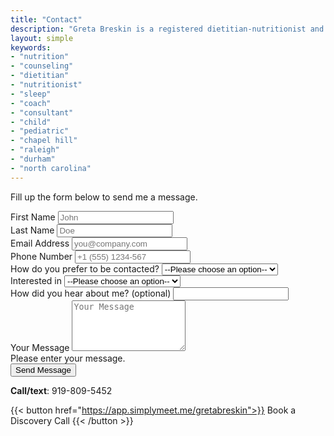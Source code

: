 ```yaml
---
title: "Contact"
description: "Greta Breskin is a registered dietitian-nutritionist and sleep consultant in North Carolina serving Raleigh, Durham, Chapel Hill, and the rest of the Triangle"
layout: simple
keywords:
- "nutrition"
- "counseling"
- "dietitian"
- "nutritionist"
- "sleep"
- "coach"
- "consultant"
- "child"
- "pediatric"
- "chapel hill"
- "raleigh"
- "durham"
- "north carolina"
---
```

<div class="flex items-center min-h-screen bg-gray-100 dark:bg-gray-900">
  <div class="container mx-auto">
    <div class="max-w-xl mx-auto my-10 bg-white p-5 rounded-md shadow-sm">
      <div class="text-center">
        <p class="text-gray-400 dark:text-gray-400">
          Fill up the form below to send me a message.
        </p>
      </div>
      <div class="m-7">
        <form netlify validate name="contact" method="POST onSubmit={handleSubmit}">
          <input type="hidden" name="contact" value="contact">
          <input type="checkbox" name="botcheck" id="" style="display: none;" />
          <div class="flex mb-6 space-x-4">
            <div class="w-full md:w-1/2">
              <label for="fname" class="block mb-2 text-sm text-gray-600 dark:text-gray-400">First Name</label>
              <input type="text" name="first_name" id="fname" placeholder="John" required class="w-full px-3 py-2 placeholder-gray-300 border-2 border-gray-200 rounded-md focus:outline-none focus:ring focus:ring-indigo-100 focus:border-indigo-300" oninvalid="this.setCustomValidity('Please enter your first name.')" onkeyup="setCustomValidity('')"/>
            </div>
            <div class="w-full md:w-1/2">
              <label for="lname" class="block mb-2 text-sm text-gray-600 dark:text-gray-400">Last Name</label>
              <input type="text" name="last_name" id="lname" placeholder="Doe" required class="w-full px-3 py-2 placeholder-gray-300 border-2 border-gray-200 rounded-md focus:outline-none focus:ring focus:ring-indigo-100 focus:border-indigo-300" oninvalid="this.setCustomValidity('Please enter your last name.')" onkeyup="setCustomValidity('')"/>
            </div>
          </div>
          <div class="flex mb-6 space-x-4">
            <div class="w-full md:w-1/2">
              <label for="email" class="block mb-2 text-sm text-gray-600 dark:text-gray-400">Email Address</label>
              <input type="email" name="email" id="email" placeholder="you@company.com" required class="w-full px-3 py-2 placeholder-gray-300 border-2 border-gray-200 rounded-md focus:outline-none focus:ring focus:ring-indigo-100 focus:border-indigo-300" oninvalid="this.setCustomValidity('Please enter a valid email address.')" onkeyup="setCustomValidity('')"/>
            </div>
            <div class="w-full md:w-1/2">
              <label for="phone" class="block text-sm mb-2 text-gray-600 dark:text-gray-400">Phone Number</label>
              <input type="text" name="phone" id="phone" placeholder="+1 (555) 1234-567" required class="w-full px-3 py-2 placeholder-gray-300 border-2 border-gray-200 rounded-md focus:outline-none focus:ring focus:ring-indigo-100 focus:border-indigo-300" oninvalid="this.setCustomValidity('Please enter your phone number.')" onkeyup="setCustomValidity('')"/>
            </div>
          </div>
          <div class="mb-6">
            <label for="prefer" class="block mb-2 text-sm text-gray-600 dark:text-gray-400">How do you prefer to be contacted?</label>
            <select name="prefer" id="prefer" class="w-full px-3 py-2" required>
              <option value="">--Please choose an option--</option>
              <option>Email</option>
              <option>Phone</option>
              <option>Text</option>
            </select>
          </div>
          <div class="mb-6">
            <label for="what" class="block mb-2 text-sm text-gray-600 dark:text-gray-400">Interested in</label>
            <select name="what" id="what" class="w-full px-3 py-2" required>
              <option value="">--Please choose an option--</option>
              <option>Nutrition Counseling</option>
              <option>Sleep Consulting</option>
              <option>Speaking</option>
              <option>Press</option>
              <option>General Inquiry</option>
            </select>
          </div>
          <div class="mb-6">
            <label for="how_hear" class="block mb-2 text-sm text-gray-600 dark:text-gray-400">How did you hear about me? (optional)</label>
            <input type="text" name="how_hear" id="how_hear" placeholder="" class="w-full px-3 py-2 placeholder-gray-300 border-2 border-gray-200 rounded-md focus:outline-none focus:ring focus:ring-indigo-100 focus:border-indigo-300"></textarea>
          </div>
          <div class="mb-6">
            <label for="message" class="block mb-2 text-sm text-gray-600 dark:text-gray-400">Your Message</label>
            <textarea rows="5" name="message" id="message" placeholder="Your Message" class="w-full px-3 py-2 placeholder-gray-300 border-2 border-gray-200 rounded-md focus:outline-none focus:ring focus:ring-indigo-100 focus:border-indigo-300" required oninvalid="this.setCustomValidity('Please enter your message.')" onkeyup="setCustomValidity('')"></textarea>
            <div class="empty-feedback invalid-feedback text-red-400 text-sm mt-1">
              Please enter your message.
            </div>
          </div>
          <div class="mb-6">
            <button type="submit" class="w-full px-3 py-4 text-white bg-indigo-500 rounded-md focus:bg-indigo-600 focus:outline-none">
              Send Message
            </button>
          </div>
          <p class="text-base text-center text-gray-400" id="result"></p>
        </form>
      </div>
    </div>
  </div>
</div>

<script>
const handleSubmit = (event) => {
  event.preventDefault();

  const myForm = event.target;
  const formData = new FormData(myForm);
  
  fetch("/", {
    method: "POST",
    headers: { "Content-Type": "application/x-www-form-urlencoded" },
    body: new URLSearchParams(formData).toString(),
  })
    .then(() => alert("Thank you for your submission, I will be in touch."))
    .catch((error) => alert(error));
};

document
  .querySelector("form")
  .addEventListener("submit", handleSubmit);

</script>

**Call/text**: 919-809-5452

{{< button href="https://app.simplymeet.me/gretabreskin">}}
Book a Discovery Call
{{< /button >}}
